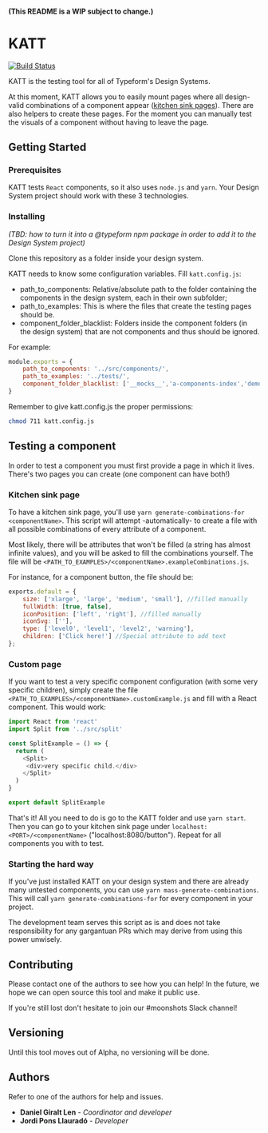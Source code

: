 #### (This README is a WIP subject to change.)

# KATT

[![Build Status](https://travis-ci.com/Typeform/kitt.svg?token=axsNaJqw6sjfoKFeCyDk&branch=master)](https://travis-ci.com/Typeform/kitt)

KATT is the testing tool for all of Typeform's Design Systems.

At this moment, KATT allows you to easily mount pages where all design-valid combinations of a component appear \([kitchen sink pages](https://medium.com/eightshapes-llc/component-qa-in-design-systems-b18cb4decb9c)). There are also helpers to create these pages. For the moment you can manually test the visuals of a component without having to leave the page.

## Getting Started

### Prerequisites

KATT tests `React` components, so it also uses `node.js` and `yarn`. Your Design System project should work with these 3 technologies.

### Installing

_(TBD: how to turn it into a @typeform npm package in order to add it to the Design System project)_

Clone this repository as a folder inside your design system.

KATT needs to know some configuration variables. Fill `katt.config.js`:
* path_to_components: Relative/absolute path to the folder containing the components in the design system, each in their own subfolder;
* path_to_examples: This is where the files that create the testing pages should be.
* component_folder_blacklist: Folders inside the component folders (in the design system) that are not components and thus should be ignored.

For example:

```javascript
module.exports = {
    path_to_components: '../src/components/',
    path_to_examples: '../tests/',
    component_folder_blacklist: ['__mocks__','a-components-index','demos','panel-settings','base-styles'],
}
```

Remember to give katt.config.js the proper permissions:

```bash
chmod 711 katt.config.js
```

## Testing a component

In order to test a component you must first provide a page in which it lives. There's two pages you can create (one component can have both!)

### Kitchen sink page

To have a kitchen sink page, you'll use `yarn generate-combinations-for <componentName>`. This script will attempt -automatically- to create a file with all possible combinations of every attribute of a component.

Most likely, there will be attributes that won't be filled (a string has almost infinite values), and you will be asked to fill the combinations yourself. The file will be `<PATH_TO_EXAMPLES>/<componentName>.exampleCombinations.js`.

For instance, for a component button, the file should be:

```javascript
exports.default = {
    size: ['xlarge', 'large', 'medium', 'small'], //filled manually
    fullWidth: [true, false],
    iconPosition: ['left', 'right'], //filled manually
    iconSvg: [''],
    type: ['level0', 'level1', 'level2', 'warning'],
    children: ['Click here!'] //Special attribute to add text
};
```

### Custom page

If you want to test a very specific component configuration (with some very specific children), simply create the file `<PATH_TO_EXAMPLES>/<componentName>.customExample.js` and fill with a React component. This would work: 

```javascript
import React from 'react'
import Split from '../src/split'

const SplitExample = () => {
  return (
    <Split>
     <div>very specific child.</div>
    </Split>
  )
}

export default SplitExample
```

That's it! All you need to do is go to the KATT folder and use `yarn start`. Then you can go to your kitchen sink page under `localhost:<PORT>/<componentName>` ("localhost:8080/button"). Repeat for all components you with to test.

### Starting the hard way
If you've just installed KATT on your design system and there are already many untested components, you can use `yarn mass-generate-combinations`. This will call `yarn generate-combinations-for` for every component in your project.

The development team serves this script as is and does not take responsibility for any gargantuan PRs which may derive from using this power unwisely.

## Contributing

Please contact one of the authors to see how you can help! In the future, we hope we can open source this tool and make it public use. 

If you're still lost don't hesitate to join our #moonshots Slack channel!

## Versioning

Until this tool moves out of Alpha, no versioning will be done.

## Authors

Refer to one of the authors for help and issues.

* **Daniel Giralt Len** - *Coordinator and developer*
* **Jordi Pons Llauradó** - *Developer*